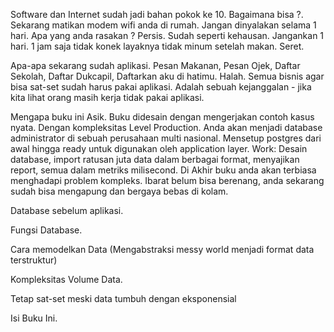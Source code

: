 Software dan Internet sudah jadi bahan pokok ke 10. Bagaimana bisa ?. Sekarang matikan modem wifi anda di rumah. Jangan dinyalakan selama 1 hari. Apa yang anda rasakan ?
Persis. Sudah seperti kehausan. Jangankan 1 hari. 1 jam saja tidak konek layaknya tidak minum setelah makan. Seret.

Apa-apa sekarang sudah aplikasi. Pesan Makanan, Pesan Ojek, Daftar Sekolah, Daftar Dukcapil, Daftarkan aku di hatimu. Halah. Semua bisnis agar bisa sat-set sudah harus pakai aplikasi. Adalah sebuah kejanggalan - jika kita lihat orang masih kerja tidak pakai aplikasi. 

Mengapa buku ini Asik. Buku didesain dengan mengerjakan contoh kasus nyata. Dengan kompleksitas Level Production. Anda akan menjadi database administrator di sebuah perusahaan multi nasional. Mensetup postgres dari awal hingga ready untuk digunakan oleh application layer. Work: Desain database, import ratusan juta data dalam berbagai format, menyajikan report, semua dalam metriks milisecond. Di Akhir buku anda akan terbiasa menghadapi problem kompleks. Ibarat belum bisa berenang, anda sekarang sudah bisa mengapung dan bergaya bebas di kolam.

Database sebelum aplikasi.

Fungsi Database.

Cara memodelkan Data (Mengabstraksi messy world menjadi format data terstruktur)

Kompleksitas Volume Data.

Tetap sat-set meski data tumbuh dengan eksponensial  

Isi Buku Ini.
